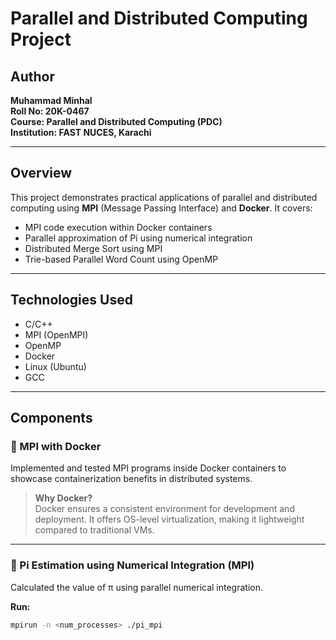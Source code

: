 # Parallel and Distributed Computing Project

## Author
**Muhammad Minhal**  
**Roll No: 20K-0467**  
**Course: Parallel and Distributed Computing (PDC)**  
**Institution: FAST NUCES, Karachi**

---

## Overview

This project demonstrates practical applications of parallel and distributed computing using **MPI** (Message Passing Interface) and **Docker**. It covers:

- MPI code execution within Docker containers  
- Parallel approximation of Pi using numerical integration  
- Distributed Merge Sort using MPI  
- Trie-based Parallel Word Count using OpenMP  

---

## Technologies Used

- C/C++
- MPI (OpenMPI)
- OpenMP
- Docker
- Linux (Ubuntu)
- GCC

---

## Components

### 🐳 MPI with Docker

Implemented and tested MPI programs inside Docker containers to showcase containerization benefits in distributed systems.

> **Why Docker?**  
> Docker ensures a consistent environment for development and deployment. It offers OS-level virtualization, making it lightweight compared to traditional VMs.

---

### 🧮 Pi Estimation using Numerical Integration (MPI)

Calculated the value of π using parallel numerical integration.

**Run:**
```bash
mpirun -n <num_processes> ./pi_mpi
